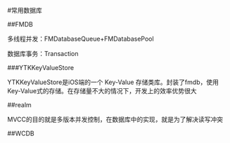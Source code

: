 #常用数据库

##FMDB

多线程并发：FMDatabaseQueue+FMDatabasePool



数据库事务：Transaction


###YTKKeyValueStore

YTKKeyValueStore是iOS端的一个 Key-Value 存储类库。封装了fmdb，使用Key-Value式的存储。在存储量不大的情况下，开发上的效率优势很大




##realm


MVCC的目的就是多版本并发控制，在数据库中的实现，就是为了解决读写冲突



##WCDB